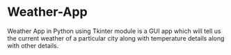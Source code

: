 # Weather-App
Weather App in Python using Tkinter module is a GUI app which will tell us the current weather of a particular city along with temperature details along with other details. 
